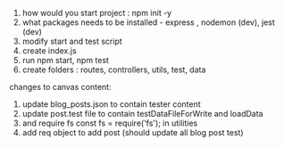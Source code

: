 1. how would you start project : npm init -y
2. what packages needs to be installed - express , nodemon (dev), jest (dev)
3. modify start and test script
4. create index.js
5. run npm start, npm test
6. create folders : routes, controllers, utils, test, data


changes to canvas content:
1. update blog_posts.json to contain tester content
2. update post.test file to contain testDataFileForWrite and loadData
3. and require fs const fs = require('fs'); in utilities 
4. add req object to add post (should update all blog post test)

